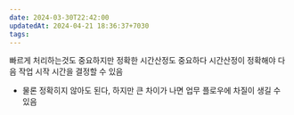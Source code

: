 ```yaml
---
date: 2024-03-30T22:42:00
updatedAt: 2024-04-21 18:36:37+7030
tags: 
---
```

빠르게 처리하는것도 중요하지만
정확한 시간산정도 중요하다
시간산정이 정확해야 다음 작업 시작 시간을 결정할 수 있음
- 물론 정확히지 않아도 된다, 하지만 큰 차이가 나면 업무 플로우에 차질이 생길 수 있음